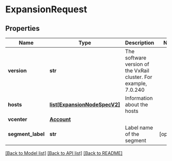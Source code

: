 # ExpansionRequest

## Properties
Name | Type | Description | Notes
------------ | ------------- | ------------- | -------------
**version** | **str** | The software version of the VxRail cluster. For example, 7.0.240 | 
**hosts** | [**list[ExpansionNodeSpecV2]**](ExpansionNodeSpecV2.md) | Information about the hosts | 
**vcenter** | [**Account**](Account.md) |  | 
**segment_label** | **str** | Label name of the segment | [optional] 

[[Back to Model list]](../README.md#documentation-for-models) [[Back to API list]](../README.md#documentation-for-api-endpoints) [[Back to README]](../README.md)

